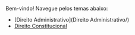 Bem-vindo! Navegue pelos temas abaixo:  
- [Direito Administrativo](Direito Administrativo/)
- [Direito Constitucional](Direito-Constitucional/)
